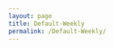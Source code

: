 ```yaml
---
layout: page
title: Default-Weekly
permalink: /Default-Weekly/
---
```


<br>
<br>
<div id="output"></div>
<!-- Load Babel -->
<script src="https://unpkg.com/babel-standalone@6/babel.min.js"></script>
<!-- Your custom script here -->
<script type="text/babel">


$.get( "https://topuhit.github.io/stocks/assets/stock-list.json", function( data ) {
console.log(data.length())
var i;

var text = ""

for (i = 0; i < data.length; i++) {
    text +=   `<img src="https://finviz.com/chart.ashx?t=${data[i]}&ty=c&ta=0&p=w&s=l">


    <br>`
  
}


document.getElementById('output').innerHTML = text;

});

</script>
<style type="text/css">
			#output {
			margin: 0 auto;
			text-align: center;
		}

</style>



